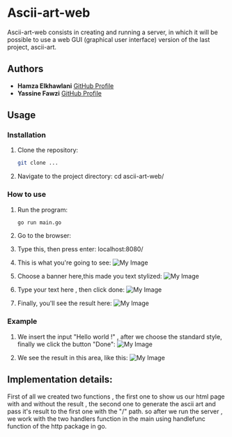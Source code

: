 # Ascii-art-web

Ascii-art-web consists in creating and running a server, in which it will be possible to use a web GUI (graphical user interface) version of the last project, ascii-art.

## Authors

- **Hamza Elkhawlani** [GitHub Profile](https://github.com/heeemzaaa)
- **Yassine Fawzi** [GitHub Profile](https://github.com/yassinefawzi)

## Usage

### Installation 

1. Clone the repository:
   ```bash
   git clone ...

2. Navigate to the project directory:
   cd ascii-art-web/

### How to use

1. Run the program:
   ```bash
   go run main.go

2. Go to the browser:
   
3. Type this, then press enter:
   localhost:8080/

4. This is what you're going to see:
   ![My Image](images/image1.png)

5. Choose a banner here,this made you text stylized:
   ![My Image](images/image2.png)

6. Type your text here , then click done:
   ![My Image](images/image3.png)

7. Finally, you'll see the result here:
   ![My Image](images/image4.png)

### Example

1. We insert the input "Hello world !" , after we choose the standard style, finally we click the button "Done":
   ![My Image](images/image5.png)

2. We see the result in this area, like this:
   ![My Image](images/image6.png)


## Implementation details:

   First of all we created two functions , the first one to show us our html page with and without the result , the second one to generate the ascii art and pass it's result to the first one with the "/" path. so after we run the server , we work with the two handlers function in the main using handlefunc function of the http package in go.

